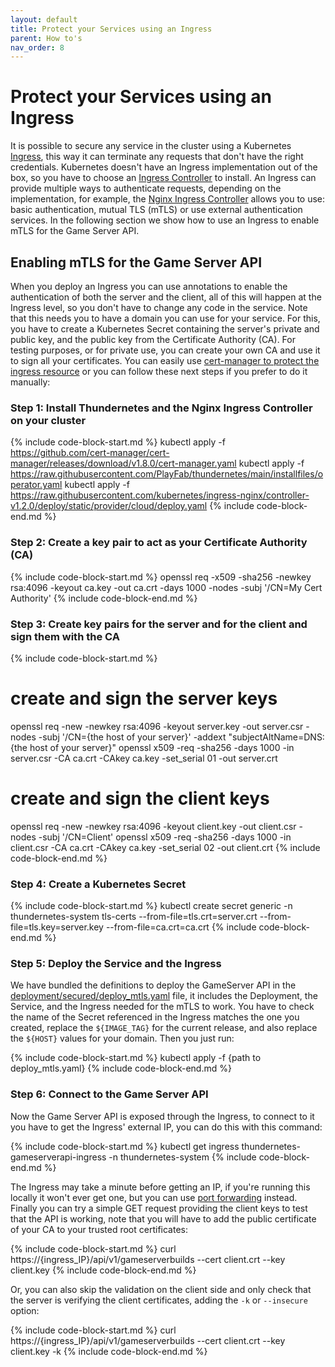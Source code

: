 ```yaml
---
layout: default
title: Protect your Services using an Ingress
parent: How to's
nav_order: 8
---
```


# Protect your Services using an Ingress

It is possible to secure any service in the cluster using a Kubernetes [Ingress](https://kubernetes.io/docs/concepts/services-networking/ingress/), this way it can terminate any requests that don't have the right credentials. Kubernetes doesn't have an Ingress implementation out of the box, so you have to choose an [Ingress Controller](https://kubernetes.io/docs/concepts/services-networking/ingress-controllers/) to install. An Ingress can provide multiple ways to authenticate requests, depending on the implementation, for example, the [Nginx Ingress Controller](https://kubernetes.github.io/ingress-nginx/deploy/) allows you to use: basic authentication, mutual TLS (mTLS) or use external authentication services. In the following section we show how to use an Ingress to enable mTLS for the Game Server API.

## Enabling mTLS for the Game Server API

When you deploy an Ingress you can use annotations to enable the authentication of both the server and the client, all of this will happen at the Ingress level, so you don't have to change any code in the service. Note that this needs you to have a domain you can use for your service. For this, you have to create a Kubernetes Secret containing the server's private and public key, and the public key from the Certificate Authority (CA). For testing purposes, or for private use, you can create your own CA and use it to sign all your certificates. You can easily use [cert-manager to protect the ingress resource](https://cert-manager.io/docs/usage/ingress/) or you can follow these next steps if you prefer to do it manually:

### Step 1: Install Thundernetes and the Nginx Ingress Controller on your cluster

{% include code-block-start.md %}
kubectl apply -f https://github.com/cert-manager/cert-manager/releases/download/v1.8.0/cert-manager.yaml
kubectl apply -f https://raw.githubusercontent.com/PlayFab/thundernetes/main/installfiles/operator.yaml
kubectl apply -f https://raw.githubusercontent.com/kubernetes/ingress-nginx/controller-v1.2.0/deploy/static/provider/cloud/deploy.yaml
{% include code-block-end.md %}

### Step 2: Create a key pair to act as your Certificate Authority (CA)

{% include code-block-start.md %}
openssl req -x509 -sha256 -newkey rsa:4096 -keyout ca.key -out ca.crt -days 1000 -nodes -subj '/CN=My Cert Authority'
{% include code-block-end.md %}

### Step 3: Create key pairs for the server and for the client and sign them with the CA

{% include code-block-start.md %}
# create and sign the server keys
openssl req -new -newkey rsa:4096 -keyout server.key -out server.csr -nodes -subj '/CN={the host of your server}' -addext "subjectAltName=DNS:{the host of your server}"
openssl x509 -req -sha256 -days 1000 -in server.csr -CA ca.crt -CAkey ca.key -set_serial 01 -out server.crt
# create and sign the client keys
openssl req -new -newkey rsa:4096 -keyout client.key -out client.csr -nodes -subj '/CN=Client'
openssl x509 -req -sha256 -days 1000 -in client.csr -CA ca.crt -CAkey ca.key -set_serial 02 -out client.crt
{% include code-block-end.md %}

### Step 4: Create a Kubernetes Secret

{% include code-block-start.md %}
kubectl create secret generic -n thundernetes-system tls-certs --from-file=tls.crt=server.crt --from-file=tls.key=server.key --from-file=ca.crt=ca.crt
{% include code-block-end.md %}

### Step 5: Deploy the Service and the Ingress

We have bundled the definitions to deploy the GameServer API in the [deployment/secured/deploy_mtls.yaml](https://github.com/PlayFab/thundernetes/blob/main/cmd/gameserverapi/deployment/secured/deploy_mtls.yaml) file, it includes the Deployment, the Service, and the Ingress needed for the mTLS to work. You have to check the name of the Secret referenced in the Ingress matches the one you created, replace the `${IMAGE_TAG}` for the current release, and also replace the `${HOST}` values for your domain. Then you just run:

{% include code-block-start.md %}
kubectl apply -f {path to deploy_mtls.yaml}
{% include code-block-end.md %}

### Step 6: Connect to the Game Server API

Now the Game Server API is exposed through the Ingress, to connect to it you have to get the Ingress' external IP, you can do this with this command:

{% include code-block-start.md %}
kubectl get ingress thundernetes-gameserverapi-ingress -n thundernetes-system
{% include code-block-end.md %}

The Ingress may take a minute before getting an IP, if you're running this locally it won't ever get one, but you can use [port forwarding](https://kubernetes.io/docs/tasks/access-application-cluster/port-forward-access-application-cluster/) instead. Finally you can try a simple GET request providing the client keys to test that the API is working, note that you will have to add the public certificate of your CA to your trusted root certificates:

{% include code-block-start.md %}
curl https://{ingress_IP}/api/v1/gameserverbuilds --cert client.crt --key client.key
{% include code-block-end.md %}

Or, you can also skip the validation on the client side and only check that the server is verifying the client certificates, adding the `-k` or `--insecure` option:

{% include code-block-start.md %}
curl https://{ingress_IP}/api/v1/gameserverbuilds --cert client.crt --key client.key -k
{% include code-block-end.md %}
